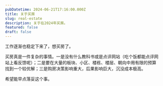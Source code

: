 ```yaml
---
pubDatetime: 2024-06-21T17:16:00.000Z
title: 关于买房
slug: real-estate
description: 关于在2024年买房。
featured: false
draft: false
---
```


工作逐渐也稳定下来了，想买房了。

买房真是一件复杂的事情。一是没有什么教科书或是点评网站（吃个饭都能点评网站上看反馈呢）；二是要在大量的板块、小区、楼栋、楼层、朝向中用有限的预算找到一个较优解；三是购房决策影响重大，后果影响巨大，沉没成本极高。

希望能早点落妥这个事。